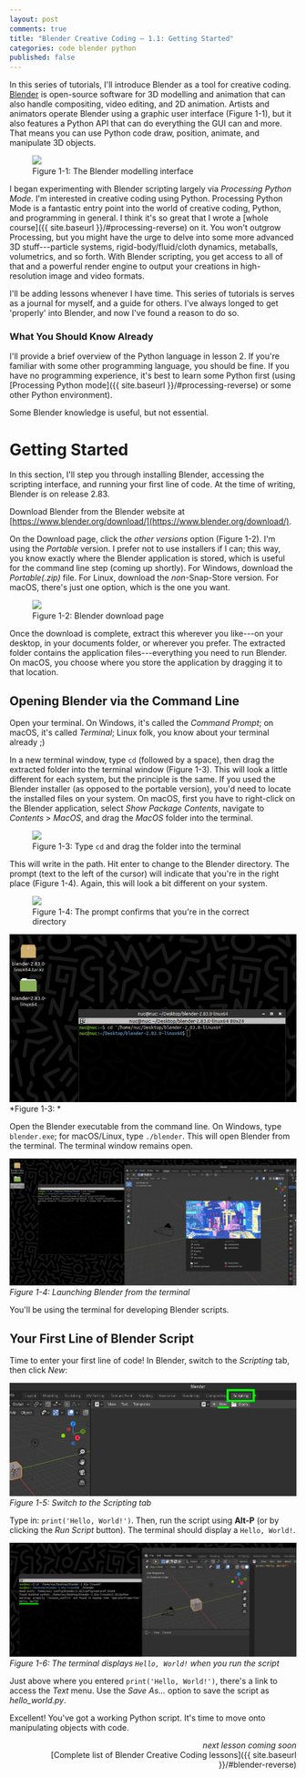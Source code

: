 ```yaml
---
layout: post
comments: true
title: "Blender Creative Coding – 1.1: Getting Started"
categories: code blender python
published: false
---
```


<!--
<p markdown="1" style="text-align:right">
<a href="{{ page.next.url }}">{{ page.next.title | split:'–'| last }}</a> &raquo;<br />
</p>
-->

In this series of tutorials, I'll introduce Blender as a tool for creative coding. [Blender](https://www.blender.org/) is open-source software for 3D modelling and animation that can also handle compositing, video editing, and 2D animation. Artists and animators operate Blender using a graphic user interface (Figure 1-1), but it also features a Python API that can do everything the GUI can and more. That means you can use Python code draw, position, animate, and manipulate 3D objects.

<figure>
  <img src="{{ site.url }}/img/bcc01/getting-started-blender.png" class="fullwidth" />
  <figcaption>Figure 1-1: The Blender modelling interface</figcaption>
</figure>

I began experimenting with Blender scripting largely via *Processing Python Mode*. I'm interested in creative coding using Python. Processing Python Mode is a fantastic entry point into the world of creative coding, Python, and programming in general. I think it's so great that I wrote a [whole course]({{ site.baseurl }}/#processing-reverse) on it. You won't outgrow Processing, but you might have the urge to delve into some more advanced 3D stuff---particle systems, rigid-body/fluid/cloth dynamics, metaballs, volumetrics, and so forth. With Blender scripting, you get access to all of that and a powerful render engine to output your creations in high-resolution image and video formats.

I'll be adding lessons whenever I have time. This series of tutorials is serves as a journal for myself, and a guide for others. I've always longed to get 'properly' into Blender, and now I've found a reason to do so.

### What You Should Know Already

I'll provide a brief overview of the Python language in lesson 2. If you're familiar with some other programming language, you should be fine. If you have no programming experience, it's best to learn some Python first (using [Processing Python mode]({{ site.baseurl }}/#processing-reverse) or some other Python environment).

Some Blender knowledge is useful, but not essential.

# Getting Started

In this section, I'll step you through installing Blender, accessing the scripting interface, and running your first line of code. At the time of writing, Blender is on release 2.83.

Download Blender from the Blender website at [https://www.blender.org/download/](https://www.blender.org/download/).

On the Download page, click the *other versions* option (Figure 1-2). I'm using the *Portable* version. I prefer not to use installers if I can; this way, you know exactly where the Blender application is stored, which is useful for the command line step (coming up shortly). For Windows, download the *Portable(.zip)* file. For Linux, download the *non*-Snap-Store version. For macOS, there's just one option, which is the one you want.

<figure>
  <img src="{{ site.url }}/img/bcc01/getting-started-download-blender.png" class="fullwidth" />
  <figcaption>Figure 1-2: Blender download page</figcaption>
</figure>

Once the download is complete, extract this wherever you like---on your desktop, in your documents folder, or wherever you prefer. The extracted folder contains the application files---everything you need to run Blender. On macOS, you choose where you store the application by dragging it to that location.

## Opening Blender via the Command Line

Open your terminal. On Windows, it's called the *Command Prompt*; on macOS, it's called *Terminal*; Linux folk, you know about your terminal already ;)

In a new terminal window, type `cd` (followed by a space), then drag the extracted folder into the terminal window (Figure 1-3). This will look a little different for each system, but the principle is the same. If you used the Blender installer (as opposed to the portable version), you'd need to locate the installed files on your system. On macOS, first you have to right-click on the Blender application, select *Show Package Contents*, navigate to *Contents* > *MacOS*, and drag the *MacOS* folder into the terminal.

<figure>
  <img src="{{ site.url }}/img/bcc01/getting-started-terminal-drag.png" class="fullwidth" />
  <figcaption>Figure 1-3: Type <code>cd</code> and drag the folder into the terminal</figcaption>
</figure>

This will write in the path. Hit enter to change to the Blender directory. The prompt (text to the left of the cursor) will indicate that you're in the right place (Figure 1-4). Again, this will look a bit different on your system.

<figure>
  <img src="{{ site.url }}/img/bcc01/getting-started-terminal-cd.png" class="fullwidth" />
  <figcaption>Figure 1-4: The prompt confirms that you're in the correct directory</figcaption>
</figure>

![](img/bcc01/getting-started-terminal-cd.png)  
*Figure 1-3: *

Open the Blender executable from the command line. On Windows, type `blender.exe`; for macOS/Linux, type `./blender`. This will open Blender from the terminal. The terminal window remains open.

![](img/bcc01/getting-started-terminal-blender.png)  
*Figure 1-4: Launching Blender from the terminal*

You'll be using the terminal for developing Blender scripts.

## Your First Line of Blender Script

Time to enter your first line of code! In Blender, switch to the *Scripting* tab, then click *New*:

![](img/bcc01/getting-started-new-script.png)  
*Figure 1-5: Switch to the Scripting tab*

Type in: `print('Hello, World!')`. Then, run the script using **Alt-P** (or by clicking the *Run Script* button). The terminal should display a `Hello, World!`.

![](img/bcc01/getting-started-run-script.png)  
*Figure 1-6: The terminal displays `Hello, World!` when you run the script*

Just above where you entered `print('Hello, World!')`, there's a link to access the *Text* menu. Use the *Save As...* option to save the script as *hello_world.py*.

Excellent! You've got a working Python script. It's time to move onto manipulating objects with code.



<p style="text-align:right" markdown="1">
<em>next lesson coming soon</em><br />
<!--
<a href="{{ page.next.url }}">{{ page.next.title | split:'–'| last }}</a> &raquo;<br />
-->
[Complete list of Blender Creative Coding lessons]({{ site.baseurl }}/#blender-reverse)
</p>
